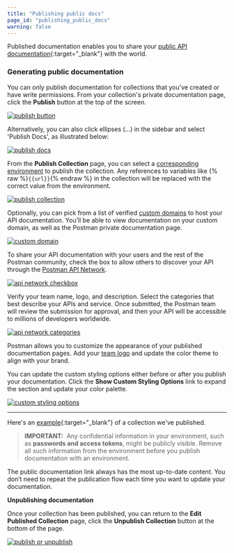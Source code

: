 ```yaml
---
title: "Publishing public docs"
page_id: "publishing_public_docs"
warning: false
---
```


Published documentation enables you to share your [public API documentation](/docs/postman_for_publishers/public_api_docs){:target="_blank"} with the world. 

### Generating public documentation

You can only publish documentation for collections that you've created or have write permissions. From your collection's private documentation page, click the **Publish** button at the top of the screen.

[![publish button](https://s3.amazonaws.com/postman-static-getpostman-com/postman-docs/WS-docs-publish-button2.png)](https://s3.amazonaws.com/postman-static-getpostman-com/postman-docs/WS-docs-publish-button2.png)  

Alternatively, you can also click ellipses (...) in the sidebar and select 'Publish Docs', as illustrated below:

[![publish docs](https://s3.amazonaws.com/postman-static-getpostman-com/postman-docs/Publish-Docs-Option.png)](https://s3.amazonaws.com/postman-static-getpostman-com/postman-docs/Publish-Docs-Option.png)

From the **Publish Collection** page, you can select a [corresponding environment](/docs/postman/api_documentation/environments_and_environment_templates) to publish the collection. Any references to variables like {% raw %}`{{url}}`{% endraw %} in the collection will be replaced with the correct value from the environment. 

[![publish collection](https://s3.amazonaws.com/postman-static-getpostman-com/postman-docs/api-network-publish-collection.png)](https://s3.amazonaws.com/postman-static-getpostman-com/postman-docs/api-network-publish-collection.png)

Optionally, you can pick from a list of verified [custom domains](/docs/postman/api_documentation/adding_and_verifying_custom_domains) to host your API documentation. You’ll be able to view documentation on your custom domain, as well as the Postman private documentation page. 

[![custom domain](https://s3.amazonaws.com/postman-static-getpostman-com/postman-docs/WS-docs-custom-domains.png)](https://s3.amazonaws.com/postman-static-getpostman-com/postman-docs/WS-docs-custom-domains.png)

To share your API documentation with your users and the rest of the Postman community, check the box to allow others to discover your API through the [Postman API Network](/docs/v6/postman/launching_postman/newbutton#API-Network).

[![api network checkbox](https://s3.amazonaws.com/postman-static-getpostman-com/postman-docs/api-network-checkbox.png)](https://s3.amazonaws.com/postman-static-getpostman-com/postman-docs/api-network-checkbox.png)

Verify your team name, logo, and description. Select the categories that best describe your APIs and service. Once submitted, the Postman team will review the submission for approval, and then your API will be accessible to millions of developers worldwide.

[![api network categories](https://s3.amazonaws.com/postman-static-getpostman-com/postman-docs/api-network-categories.png)](https://s3.amazonaws.com/postman-static-getpostman-com/postman-docs/api-network-categories.png)

Postman allows you to customize the appearance of your published documentation pages. Add your [team logo](/docs/postman/api_documentation/adding_team_name_and_logo) and update the color theme to align with your brand. 

You can update the custom styling options either before or after you publish your documentation. Click the **Show Custom Styling Options** link to expand the section and update your color palette.

[![custom styling options](https://s3.amazonaws.com/postman-static-getpostman-com/postman-docs/WS-docs-custom-styling.png)](https://s3.amazonaws.com/postman-static-getpostman-com/postman-docs/WS-docs-custom-styling.png)

---

Here's an [example](https://documenter.getpostman.com/view/583/coopers-meal-plan/4u2){:target="_blank"} of a collection we've published.

> **IMPORTANT:**  Any confidential information in your environment, such as **passwords and access tokens**, might be publicly visible. Remove all such information from the environment before you publish documentation with an environment.

The public documentation link always has the most up-to-date content. You don’t need to repeat the publication flow each time you want to update your documentation.

**Unpublishing documentation**

Once your collection has been published, you can return to the **Edit Published Collection** page, click the **Unpublish Collection** button at the bottom of the page.

[![publish or unpublish](https://s3.amazonaws.com/postman-static-getpostman-com/postman-docs/docs-unpublish2.png)](https://s3.amazonaws.com/postman-static-getpostman-com/postman-docs/docs-unpublish2.png)

